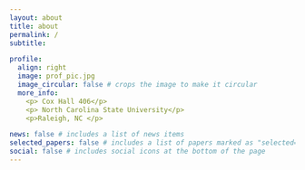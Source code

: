 ```yaml
---
layout: about
title: about
permalink: /
subtitle:  

profile:
  align: right
  image: prof_pic.jpg
  image_circular: false # crops the image to make it circular
  more_info: 
    <p> Cox Hall 406</p>
    <p> North Carolina State University</p>
    <p>Raleigh, NC </p>

news: false # includes a list of news items
selected_papers: false # includes a list of papers marked as "selected={true}"
social: false # includes social icons at the bottom of the page
---
```


<!-- I am a second year PhD student in Biomathematics at North Carolina State University in Raleigh, NC. I am currently working with Dr. Mohammad Farazmand on developing state estimation methods for biological systems. I am interested in using data-driven methods and state reconstruction methods to understand problems arising from climate change.

Prior to attending graduate school, I taught high school mathematics for three years. I recieved my B.A. in Mathematics and Environmental Studies from Williams College in Williamstown, Massachussetts.  -->

